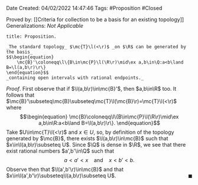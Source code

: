 <br />
<br />

Date Created: 04/02/2022 14:47:46
Tags: #Proposition #Closed 

Proved by: [[Criteria for collection to be a basis for an existing topology]]
Generalizations: _Not Applicable_

``` ad-Proposition
title: Proposition.

_The standard topology_ $\mc{T}\l(<\r)$ _on $\R$ can be generated by the basis_
$$\begin{equation}
    \mc{B}'\coloneqq\l\{B\in\mc{P}\l(\R\r)\mid\ex a,b\in\Q:a<b\land B=\l(a,b\r)\r\}
\end{equation}$$
_containing open intervals with rational endpoints._

```

_Proof_. First observe that if $\l(a,b\r)\in\mc{B}'$, then $a,b\in\R$ too. It follows that $\mc{B}'\subseteq\mc{B}\subseteq\mc{T}\l(\mc{B}\r)=\mc{T}\l(<\r)$ where
$$\begin{equation}
    \mc{B}\coloneqq\l\{B\in\mc{P}\l(\R\r)\mid\ex a,b\in\R:a<b\land B=\l(a,b\r)\r\}.
\end{equation}$$
Take $U\in\mc{T}\l(<\r)$ and $x\in U$, so, by definition of the topology generated by $\mc{B}$, there exists $\l(a,b\r)\in\mc{B}$ such that $x\in\l(a,b\r)\subseteq U$. Since $\Q$ is dense in $\R$, we see that there exist rational numbers $a',b'\in\Q$ such that
$$\begin{equation}
    a<a'<x\ \ \ \ \textrm{and}\ \ \ \ x<b'<b.
\end{equation}$$
Observe then that $\l(a',b'\r)\in\mc{B}$ and that $x\in\l(a',b'\r)\subseteq\l(a,b\r)\subseteq U$.<span style="float:right;">$\blacksquare$</span>
